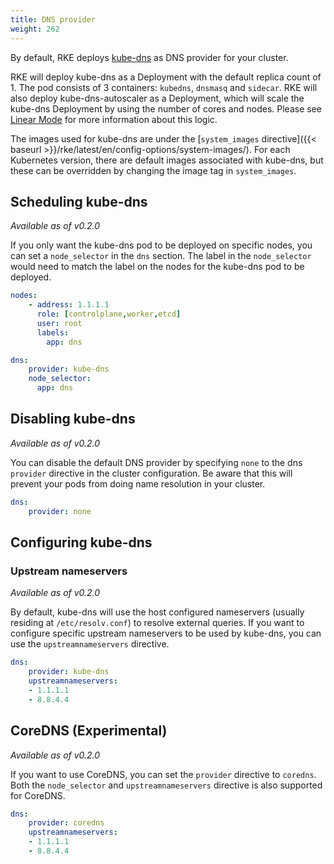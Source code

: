 ```yaml
---
title: DNS provider
weight: 262
---
```


By default, RKE deploys [kube-dns](https://github.com/kubernetes/dns) as DNS provider for your cluster.

RKE will deploy kube-dns as a Deployment with the default replica count of 1. The pod consists of 3 containers: `kubedns`, `dnsmasq` and `sidecar`. RKE will also deploy kube-dns-autoscaler as a Deployment, which will scale the kube-dns Deployment by using the number of cores and nodes. Please see [Linear Mode](https://github.com/kubernetes-incubator/cluster-proportional-autoscaler#linear-mode) for more information about this logic.

The images used for kube-dns are under the [`system_images` directive]({{< baseurl >}}/rke/latest/en/config-options/system-images/). For each Kubernetes version, there are default images associated with kube-dns, but these can be overridden by changing the image tag in `system_images`.

## Scheduling kube-dns

_Available as of v0.2.0_

If you only want the kube-dns pod to be deployed on specific nodes, you can set a `node_selector` in the `dns` section. The label in the `node_selector` would need to match the label on the nodes for the kube-dns pod to be deployed.

```yaml
nodes:
    - address: 1.1.1.1
      role: [controlplane,worker,etcd]
      user: root
      labels:
        app: dns

dns:
    provider: kube-dns
    node_selector:
      app: dns
```

## Disabling kube-dns

_Available as of v0.2.0_

You can disable the default DNS provider by specifying `none` to  the dns `provider` directive in the cluster configuration. Be aware that this will prevent your pods from doing name resolution in your cluster.

```yaml
dns:
    provider: none
```
## Configuring kube-dns

### Upstream nameservers

_Available as of v0.2.0_

By default, kube-dns will use the host configured nameservers (usually residing at `/etc/resolv.conf`) to resolve external queries. If you want to configure specific upstream nameservers to be used by kube-dns, you can use the `upstreamnameservers` directive.

```yaml
dns:
    provider: kube-dns
    upstreamnameservers:
    - 1.1.1.1  
    - 8.8.4.4
```

## CoreDNS (Experimental)

_Available as of v0.2.0_

If you want to use CoreDNS, you can set the `provider` directive to `coredns`. Both the `node_selector` and `upstreamnameservers` directive is also supported for CoreDNS.

```yaml
dns:
    provider: coredns
    upstreamnameservers:
    - 1.1.1.1
    - 8.8.4.4
```
